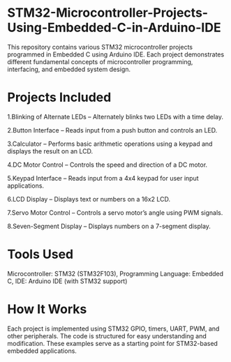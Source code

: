 # STM32-Microcontroller-Projects-Using-Embedded-C-in-Arduino-IDE
This repository contains various STM32 microcontroller projects programmed in Embedded C using Arduino IDE. Each project demonstrates different fundamental concepts of microcontroller programming, interfacing, and embedded system design.
# Projects Included
1.Blinking of Alternate LEDs – Alternately blinks two LEDs with a time delay.

2.Button Interface – Reads input from a push button and controls an LED.

3.Calculator – Performs basic arithmetic operations using a keypad and displays the result on an LCD.

4.DC Motor Control – Controls the speed and direction of a DC motor.

5.Keypad Interface – Reads input from a 4x4 keypad for user input applications.

6.LCD Display – Displays text or numbers on a 16x2 LCD.

7.Servo Motor Control – Controls a servo motor’s angle using PWM signals.

8.Seven-Segment Display – Displays numbers on a 7-segment display.
# Tools Used
Microcontroller: STM32 (STM32F103),
Programming Language: Embedded C,
IDE: Arduino IDE (with STM32 support)
# How It Works
Each project is implemented using STM32 GPIO, timers, UART, PWM, and other peripherals. The code is structured for easy understanding and modification. These examples serve as a starting point for STM32-based embedded applications.
